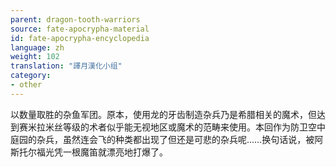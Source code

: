 ```yaml
---
parent: dragon-tooth-warriors
source: fate-apocrypha-material
id: fate-apocrypha-encyclopedia
language: zh
weight: 102
translation: "譯月漢化小组"
category:
- other
---
```


以数量取胜的杂鱼军团。原本，使用龙的牙齿制造杂兵乃是希腊相关的魔术，但达到赛米拉米丝等级的术者似乎能无视地区或魔术的范畴来使用。本回作为防卫空中庭园的杂兵，虽然连会飞的种类都出现了但还是可悲的杂兵呢……换句话说，被阿斯托尔福光凭一根魔笛就漂亮地打爆了。
